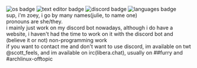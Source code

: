 ![os badge](https://img.shields.io/badge/OS-Windows%2010-informational) ![text editor badge](https://img.shields.io/badge/Text%20editor-vim-green) ![discord badge](https://img.shields.io/badge/discord-Julie%20Pilgrim%233328-blue) ![languages badge](https://img.shields.io/badge/Languages-Javascript-blueviolet)   
sup, i'm zoey, i go by many names(julie, to name one) \
pronouns are she/they. \
i mainly just work on my discord bot nowadays, although i do have a website, i haven't had the time to work on it with the discord bot and (believe it or not) non-programming work  \
if you want to contact me and don't want to use discord, im available on twt @scott_feels, and im available on irc(libera.chat), usually on ##furry and #archlinux-offtopic
<!---
zoey-on-github/zoey-on-github is a ✨ special ✨ repository because its `README.md` (this file) appears on your GitHub profile.
You can click the Preview link to take a look at your changes.
--->
